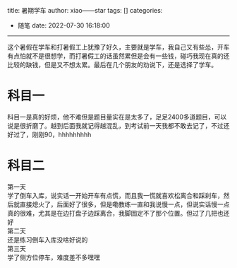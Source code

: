 title: 暑期学车
author: xiao——star
tags: []
categories:
  - 随笔
date: 2022-07-30 16:18:00
---
这个暑假在学车和打暑假工上犹豫了好久，主要就是学车，我自己又有些怂，开车有点怕就不是很想学，而打暑假工的话虽然累但是会有一些钱，碰巧我现在真的还比较的缺钱，但是又不想太累。最后在几个朋友的劝说下，还是选择了学车。
# 科目一
科目一是真的好烦，他不难但是题目量实在是太多了，足足2400多道题目，可以说是很折磨了。越到后面我就记得越混乱，到考试前一天我都不敢去记了，不过还好过了，刚刚90，hhhhhhhhh
# 科目二
第一天  
学了倒车入库，说实话一开始开车有点慌，而且我一慌就喜欢松离合和踩刹车，然后就直接熄火了，后面好了很多，但是嘞教练一直和我说慢一点，但说实话慢一点真的很难，尤其是在边打盘子边踩离合，我脚固定不了那个位置。但过了几把也还好   
第二天   
还是练习倒车入库没啥好说的   
第三天    
学了侧方位停车，难度差不多嘿嘿
